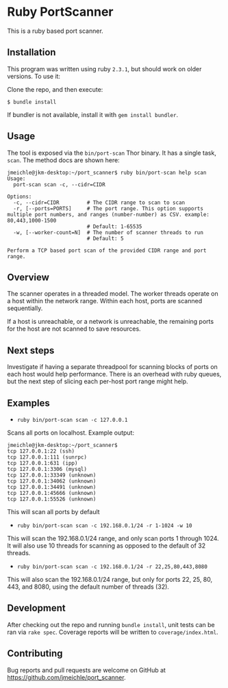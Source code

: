 # Ruby PortScanner

This is a ruby based port scanner.

## Installation

This program was written using ruby `2.3.1`, but should work on older versions. To use it:

Clone the repo, and then execute:

    $ bundle install

If bundler is not available, install it with `gem install bundler`.

## Usage

The tool is exposed via the `bin/port-scan` Thor binary. It has a single task, `scan`. The method docs are shown here:

```
jmeichle@jkm-desktop:~/port_scanner$ ruby bin/port-scan help scan
Usage:
  port-scan scan -c, --cidr=CIDR

Options:
  -c, --cidr=CIDR         # The CIDR range to scan to scan
  -r, [--ports=PORTS]     # The port range. This option supports multiple port numbers, and ranges (number-number) as CSV. example: 80,443,1000-1500
                          # Default: 1-65535
  -w, [--worker-count=N]  # The number of scanner threads to run
                          # Default: 5

Perform a TCP based port scan of the provided CIDR range and port range.
```
## Overview

The scanner operates in a threaded model. The worker threads operate on a host within the network range. Within each host, ports are scanned sequentially.

If a host is unreachable, or a network is unreachable, the remaining ports for the host are not scanned to save resources.

## Next steps

Investigate if having a separate threadpool for scanning blocks of ports on each host would help performance. There is an overhead with ruby queues, but the next step of slicing each per-host port range might help.

## Examples

* `ruby bin/port-scan scan -c 127.0.0.1` 

Scans all ports on localhost. Example output:

```
jmeichle@jkm-desktop:~/port_scanner$
tcp 127.0.0.1:22 (ssh)
tcp 127.0.0.1:111 (sunrpc)
tcp 127.0.0.1:631 (ipp)
tcp 127.0.0.1:3306 (mysql)
tcp 127.0.0.1:33349 (unknown)
tcp 127.0.0.1:34062 (unknown)
tcp 127.0.0.1:34491 (unknown)
tcp 127.0.0.1:45666 (unknown)
tcp 127.0.0.1:55526 (unknown)
```

This will scan all ports by default

* `ruby bin/port-scan scan -c 192.168.0.1/24 -r 1-1024 -w 10` 

This will scan the 192.168.0.1/24 range, and only scan ports 1 through 1024. It will also use 10 threads for scanning as opposed to the default of 32 threads.

* `ruby bin/port-scan scan -c 192.168.0.1/24 -r 22,25,80,443,8080`

This will also scan the 192.168.0.1/24 range, but only for ports 22, 25, 80, 443, and 8080, using the default number of threads (32).

## Development

After checking out the repo and running `bundle install`, unit tests can be ran via `rake spec`. Coverage reports will be written to `coverage/index.html`.

## Contributing

Bug reports and pull requests are welcome on GitHub at https://github.com/jmeichle/port_scanner.
